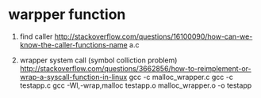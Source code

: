 # warpper function
1. find caller
http://stackoverflow.com/questions/16100090/how-can-we-know-the-caller-functions-name
	a.c

2. wrapper system call (symbol colliction problem)
http://stackoverflow.com/questions/3662856/how-to-reimplement-or-wrap-a-syscall-function-in-linux
gcc -c malloc_wrapper.c
gcc -c testapp.c
gcc -Wl,-wrap,malloc testapp.o malloc_wrapper.o -o testapp
